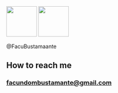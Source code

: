 <img src="https://w1.pngwing.com/pngs/835/530/png-transparent-python-logo-programming-language-computer-programming-python-programming-basics-for-absolute-beginners-scripting-language-source-code-php-code-climate-inc.png" width="80px" height="80px">
<img src="https://encrypted-tbn0.gstatic.com/images?q=tbn:ANd9GcTFi4_-9fNmkOc4nkBq6YLPG8higxuZsBuXGQ&s" width="80px" height="80px">

@FacuBustamaante
## How to reach me
### facundombustamante@gmail.com

<!---
FacuBustamaante/FacuBustamaante is a ✨ special ✨ repository because its `README.md` (this file) appears on your GitHub profile.
You can click the Preview link to take a look at your changes.
--->
